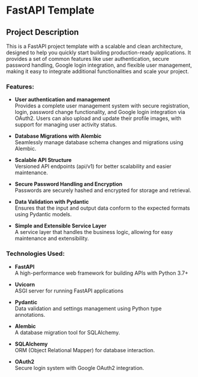 # FastAPI Template

## Project Description
This is a FastAPI project template with a scalable and clean architecture, designed to help you quickly start building production-ready applications. It provides a set of common features like user authentication, secure password handling, Google login integration, and flexible user management, making it easy to integrate additional functionalities and scale your project.

### Features:

- **User authentication and management**\
Provides a complete user management system with secure registration, login, password change functionality, and Google login integration via OAuth2. Users can also upload and update their profile images, with support for managing user activity status.

- **Database Migrations with Alembic**\
Seamlessly manage database schema changes and migrations using Alembic.

- **Scalable API Structure**\
Versioned API endpoints (api/v1) for better scalability and easier maintenance.

- **Secure Password Handling and Encryption**\
Passwords are securely hashed and encrypted for storage and retrieval.

- **Data Validation with Pydantic**\
Ensures that the input and output data conform to the expected formats using Pydantic models.

- **Simple and Extensible Service Layer**\
A service layer that handles the business logic, allowing for easy maintenance and extensibility.

### Technologies Used:

- **FastAPI**\
A high-performance web framework for building APIs with Python 3.7+

- **Uvicorn**\
ASGI server for running FastAPI applications

- **Pydantic**\
Data validation and settings management using Python type annotations.

- **Alembic**\
A database migration tool for SQLAlchemy.

- **SQLAlchemy**\
ORM (Object Relational Mapper) for database interaction.

- **OAuth2**\
Secure login system with Google OAuth2 integration.
